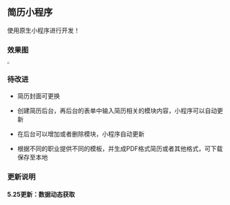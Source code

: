 ## 简历小程序

使用原生小程序进行开发！

### 效果图

<img src="http://qn.huat.xyz/content/20200524153813.png" style="zoom:33%;" />



### 待改进

- 简历封面可更换

- 创建简历后台，再后台的表单中输入简历相关的模块内容，小程序可以自动更新
- 在后台可以增加或者删除模块，小程序自动更新
- 根据不同的职业提供不同的模板，并生成PDF格式简历或者其他格式，可下载保存至本地



### 更新说明

#### 5.25更新：数据动态获取